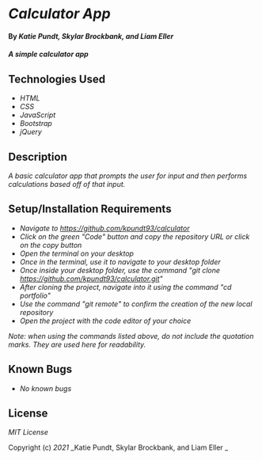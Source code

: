 # _Calculator App_

#### By _**Katie Pundt, Skylar Brockbank, and Liam Eller**_

#### _A simple calculator app_

## Technologies Used

* _HTML_
* _CSS_
* _JavaScript_
* _Bootstrap_
* _jQuery_

## Description

_A basic calculator app that prompts the user for input and then performs calculations based off of that input._

## Setup/Installation Requirements

* _Navigate to https://github.com/kpundt93/calculator_
* _Click on the green "Code" button and copy the repository URL or click on the copy button_
* _Open the terminal on your desktop_
* _Once in the terminal, use it to navigate to your desktop folder_
* _Once inside your desktop folder, use the command "git clone https://github.com/kpundt93/calculator.git"_
* _After cloning the project, navigate into it using the command "cd portfolio"_
* _Use the command "git remote" to confirm the creation of the new local repository_
* _Open the project with the code editor of your choice_

_Note: when using the commands listed above, do not include the quotation marks. They are used here for readability._

## Known Bugs

* _No known bugs_

## License

_MIT License_

Copyright (c) _2021_ _Katie Pundt, Skylar Brockbank, and Liam Eller _